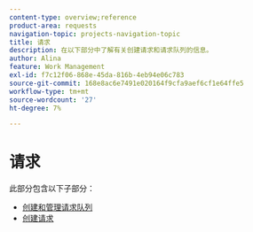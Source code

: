```yaml
---
content-type: overview;reference
product-area: requests
navigation-topic: projects-navigation-topic
title: 请求
description: 在以下部分中了解有关创建请求和请求队列的信息。
author: Alina
feature: Work Management
exl-id: f7c12f06-868e-45da-816b-4eb94e06c783
source-git-commit: 168e8ac6e7491e020164f9cfa9aef6cf1e64ffe5
workflow-type: tm+mt
source-wordcount: '27'
ht-degree: 7%

---
```


# 请求

此部分包含以下子部分：

* [创建和管理请求队列](../../manage-work/requests/create-and-manage-request-queues/create-manage-request-queues.md)
* [创建请求](../../manage-work/requests/create-requests/create-requests.md)
